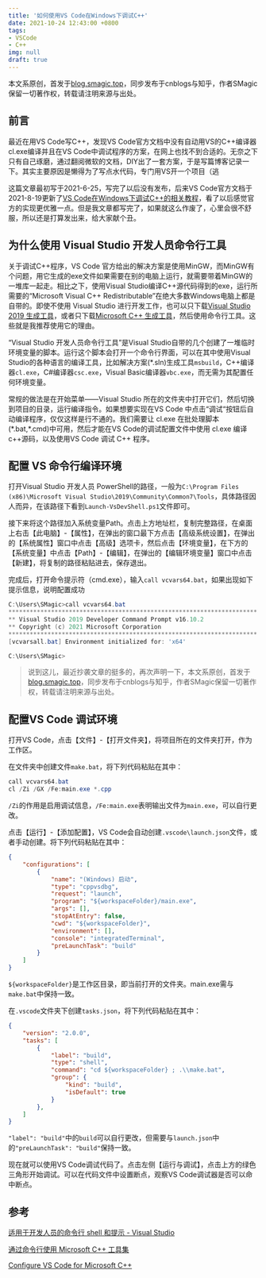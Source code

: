 ```yaml
---
title: '如何使用VS Code在Windows下调试C++'
date: 2021-10-24 12:43:00 +0800
tags: 
- VSCode
- C++
img: null
draft: true
---
```


本文系原创，首发于[blog.smagic.top](https://blog.smagic.top/)，同步发布于cnblogs与知乎，作者SMagic保留一切著作权，转载请注明来源与出处。

## 前言

最近在用VS Code写C++，发现VS Code官方文档中没有自动用VS的C++编译器cl.exe编译并且在VS Code中调试程序的方案，在网上也找不到合适的。无奈之下只有自己琢磨，通过翻阅微软的文档，DIY出了一套方案，于是写篇博客记录一下。其实主要原因是懒得为了写点水代码，专门用VS开一个项目（逃

这篇文章最初写于2021-6-25，写完了以后没有发布，后来VS Code官方文档于2021-8-19更新了[VS Code在Windows下调试C++的相关教程](https://code.visualstudio.com/docs/cpp/config-msvc)，看了以后感觉官方的实现更优雅一点。但是我文章都写完了，如果就这么作废了，心里会很不舒服，所以还是打算发出来，给大家献个丑。

## 为什么使用 Visual Studio 开发人员命令行工具

关于调试C++程序，VS Code 官方给出的解决方案是使用MinGW，而MinGW有个问题，用它生成的exe文件如果需要在别的电脑上运行，就需要带着MinGW的一堆库一起走。相比之下，使用Visual Studio编译C++源代码得到的exe，运行所需要的“Microsoft Visual C++ Redistributable”在绝大多数Windows电脑上都是自带的。即使不使用 Visual Studio 进行开发工作，也可以只下载[Visual Studio 2019 生成工具](https://visualstudio.microsoft.com/zh-hans/downloads/#build-tools-for-visual-studio-2019)，或者只下载[Microsoft C++ 生成工具](https://visualstudio.microsoft.com/zh-hans/visual-cpp-build-tools/)，然后使用命令行工具。这些就是我推荐使用它的理由。

“Visual Studio 开发人员命令行工具”是Visual Studio自带的几个创建了一堆临时环境变量的脚本。运行这个脚本会打开一个命令行界面，可以在其中使用Visual Studio的各种语言的编译工具，比如解决方案(*.sln)生成工具`msbuild`，C++编译器`cl.exe`，C#编译器`csc.exe`，Visual Basic编译器`vbc.exe`，而无需为其配置任何环境变量。

常规的做法是在开始菜单——Visual Studio 所在的文件夹中打开它们，然后切换到项目的目录，运行编译指令。如果想要实现在VS Code 中点击“调试“按钮后自动编译程序，仅仅这样是行不通的。我们需要让 cl.exe 在批处理脚本(\*.bat,\*.cmd)中可用，然后才能在VS Code的调试配置文件中使用 cl.exe 编译c++源码，以及使用VS Code 调试 C++ 程序。

## 配置 VS 命令行编译环境

打开Visual Studio 开发人员 PowerShell的路径，一般为`C:\Program Files (x86)\Microsoft Visual Studio\2019\Community\Common7\Tools`，具体路径因人而异，在该路径下看到`Launch-VsDevShell.ps1`文件即可。

接下来将这个路径加入系统变量Path。点击上方地址栏，复制完整路径，在桌面上右击【此电脑】-【属性】，在弹出的窗口最下方点击【高级系统设置】，在弹出的【系统属性】窗口中点击【高级】选项卡，然后点击【环境变量】，在下方的【系统变量】中点击【Path】-【编辑】，在弹出的【编辑环境变量】窗口中点击【新建】，将复制的路径粘贴进去，保存退出。

完成后，打开命令提示符（cmd.exe），输入`call vcvars64.bat`，如果出现如下提示信息，说明配置成功

```powershell
C:\Users\SMagic>call vcvars64.bat
**********************************************************************
** Visual Studio 2019 Developer Command Prompt v16.10.2
** Copyright (c) 2021 Microsoft Corporation
**********************************************************************
[vcvarsall.bat] Environment initialized for: 'x64'

C:\Users\SMagic>
```

> 说到这儿，最近抄袭文章的挺多的，再次声明一下，本文系原创，首发于[blog.smagic.top](https://blog.smagic.top/)，同步发布于cnblogs与知乎，作者SMagic保留一切著作权，转载请注明来源与出处。

## 配置VS Code 调试环境

打开VS Code，点击【文件】-【打开文件夹】，将项目所在的文件夹打开，作为工作区。

在文件夹中创建文件`make.bat`，将下列代码粘贴在其中：

```powershell
call vcvars64.bat
cl /Zi /GX /Fe:main.exe *.cpp
```

`/Zi`的作用是启用调试信息，`/Fe:main.exe`表明输出文件为`main.exe`，可以自行更改。

点击【运行】-【添加配置】，VS Code会自动创建`.vscode\launch.json`文件，或者手动创建。将下列代码粘贴在其中：

```json
{
    "configurations": [
        {
            "name": "(Windows) 启动",
            "type": "cppvsdbg",
            "request": "launch",
            "program": "${workspaceFolder}/main.exe",
            "args": [],
            "stopAtEntry": false,
            "cwd": "${workspaceFolder}",
            "environment": [],
            "console": "integratedTerminal",
            "preLaunchTask": "build"
        }
    ]
}
```

`${workspaceFolder}`是工作区目录，即当前打开的文件夹。main.exe需与`make.bat`中保持一致。

在`.vscode`文件夹下创建`tasks.json`，将下列代码粘贴在其中：

```json
{
    "version": "2.0.0",
    "tasks": [
        {
            "label": "build",
            "type": "shell",
            "command": "cd ${workspaceFolder} ; .\\make.bat",
            "group": {
                "kind": "build",
                "isDefault": true
            }
        },
    ]
}
```

`"label": "build"`中的`build`可以自行更改，但需要与`launch.json`中的`"preLaunchTask": "build"`保持一致。

现在就可以使用VS Code调试代码了。点击左侧【运行与调试】，点击上方的绿色三角形开始调试。可以在代码文件中设置断点，观察VS Code调试器是否可以命中断点。

## 参考

[适用于开发人员的命令行 shell 和提示 - Visual Studio](https://docs.microsoft.com/zh-cn/visualstudio/ide/reference/command-prompt-powershell?view=vs-2019)

[通过命令行使用 Microsoft C++ 工具集](https://docs.microsoft.com/zh-cn/cpp/build/building-on-the-command-line?view=msvc-160#command-line-tools)

[Configure VS Code for Microsoft C++](https://code.visualstudio.com/docs/cpp/config-msvc)
